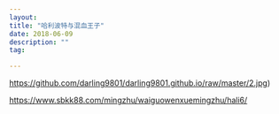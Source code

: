 ```yaml
---
layout: 
title: "哈利波特与混血王子"
date: 2018-06-09
description: ""
tag: 

---
```

https://github.com/darling9801/darling9801.github.io/raw/master/2.jpg)





































































































































































































































































































































































































































































































































































































































https://www.sbkk88.com/mingzhu/waiguowenxuemingzhu/hali6/

    

